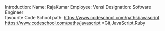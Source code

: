 Introduction:
Name: RajaKumar
Employee: Vensi
Designation: Software Engineer  
favourite Code School path: https://www.codeschool.com/paths/javascript
https://www.codeschool.com/paths/javascript
*Git,JavaScript,Ruby
